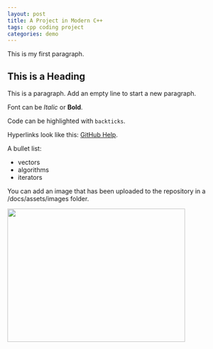 ```yaml
---
layout: post
title: A Project in Modern C++
tags: cpp coding project
categories: demo
---
```

 
This is my first paragraph.
 
## This is a Heading
 
This is a paragraph. Add an empty line to start a new paragraph.
 
Font can be *Italic* or **Bold**.
 
Code can be highlighted with `backticks`.
 
Hyperlinks look like this: [GitHub Help](https://help.github.com/).
 
A bullet list:
 
- vectors
- algorithms
- iterators
 
You can add an image that has been uploaded to the repository in a /docs/assets/images folder.
 
<img src="https://raw.githubusercontent.com/melgineer/digital-rain-test-cpp/main/docs/assets/images/DigitalRainDev1.png" width="400" height="300">
